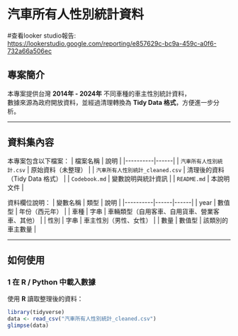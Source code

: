# 汽車所有人性別統計資料

#查看looker studio報告:
https://lookerstudio.google.com/reporting/e857629c-bc9a-459c-a0f6-732a66a506ec

## 專案簡介
本專案提供台灣 **2014年 - 2024年** 不同車種的車主性別統計資料，  
數據來源為政府開放資料，並經過清理轉換為 **Tidy Data 格式**，方便進一步分析。

---

## 資料集內容
本專案包含以下檔案：
| 檔案名稱 | 說明 |
|----------|------|
| `汽車所有人性別統計.csv` | 原始資料（未整理） |
| `汽車所有人性別統計_cleaned.csv` | 清理後的資料（Tidy Data 格式） |
| `Codebook.md` | 變數說明與統計資訊 |
| `README.md` | 本說明文件 |

資料欄位說明：
| 變數名稱 | 類型 | 說明 |
|----------|------|------|
| year     | 數值型 | 年份（西元年） |
| 車種      | 字串  | 車輛類型（自用客車、自用貨車、營業客車、其他） |
| 性別      | 字串  | 車主性別（男性、女性） |
| 數量      | 數值型 | 該類別的車主數量 |

---

## 如何使用
### **1️ 在 R / Python 中載入數據**
使用 **R** 讀取整理後的資料：
```r
library(tidyverse)
data <- read_csv("汽車所有人性別統計_cleaned.csv")
glimpse(data)
